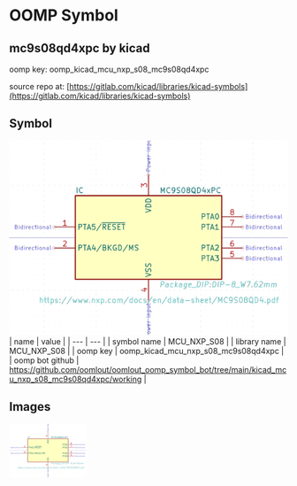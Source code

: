 # OOMP Symbol  
## mc9s08qd4xpc  by kicad  
  
oomp key: oomp_kicad_mcu_nxp_s08_mc9s08qd4xpc  
  
source repo at: [https://gitlab.com/kicad/libraries/kicad-symbols](https://gitlab.com/kicad/libraries/kicad-symbols)  
## Symbol  
  
[![working.png](working_600.png)](working.png)  
| name | value | 
| --- | --- | 
| symbol name | MCU_NXP_S08 | 
| library name | MCU_NXP_S08 | 
| oomp key | oomp_kicad_mcu_nxp_s08_mc9s08qd4xpc | 
| oomp bot github | https://github.com/oomlout/oomlout_oomp_symbol_bot/tree/main/kicad_mcu_nxp_s08_mc9s08qd4xpc/working | 
## Images  
  
[![working.png](working_140.png)](working.png)  

